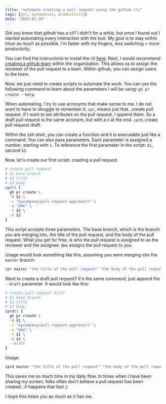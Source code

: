 ```yaml
---
title: "automate creating a pull request using the github cli"
tags: [git, automation, productivity]
date: "2023-01-29"
---
```


Did you know that github has a cli? I didn't for a while, but once I found out I started automating every interaction with the tool. My goal is to stay within tmux as much as possible. I'm faster with my fingers, less switching = more productivity.

You can find the instructions to install the cli [here](https://github.com/cli/cli#installation). Next, I would recommend [creating a github team](https://docs.github.com/en/organizations/organizing-members-into-teams/creating-a-team) within the organization. This allows us to assign the reviewer of the pull request to a team. Within github, you can assign users to the team.

Now, we just need to create scripts to automate the work. You can use the following command to learn about the parameters I will be using: `gh pr create --help`.

When automating, I try to use acronyms that make sense to me. I do not want to have to struggle to remember it. `cpr`, means just that...create pull request. If I want to set attributes on the pull request, I append them. So a draft pull request is the same acronym, but with a `d` at the end. `cprd`, create pull request draft.

Within the zsh shell, you can create a function and it is executable just like a command. You can also pass parameters. Each parameter is assigned a number, starting with `1`. To reference the first parameter in the script: `$1`, second `$2`.

Now, let's create our first script: creating a pull request.

```sh
# create pull request
# $1 base branch
# $2 title
# $3 body
cpr() {
  gh pr create \
  -B $1 \
  -r "mycompany/pull-request-approvers" \
  -a "@me" \
  -t $2 \
  -b $3
}
```

This script accepts three parameters. The base branch, which is the branch you are merging into, the title of the pull request, and the body of the pull request. What you get for free, is who the pull request is assigned to as the reviewer and the assignee. `@me` assigns the pull request to you.

Usage would look something like this, assuming you were merging into the `master` branch:

```sh
cpr master "the title of the pull request" "the body of the pull request"
```

Want to create a draft pull request? It's the same command, just append the `--draft` parameter. It would look like this:

```sh
# create pull request draft
# $1 base branch
# $2 title
# $3 body
cprd() {
  gh pr create \
  -B $1 \
  -r "mycompany/pull-request-approvers" \
  -a "@me" \
  -t $2 \
  -b $3 \
  --draft
}
```

Usage:

```sh
cprd master "the title of the pull request" "the body of the pull request"
```

This saves me so much time in my daily flow. In times when I have been sharing my screen, folks often don't believe a pull request has been created...it happens that fast ;)

I hope this helps you as much as it has me.
